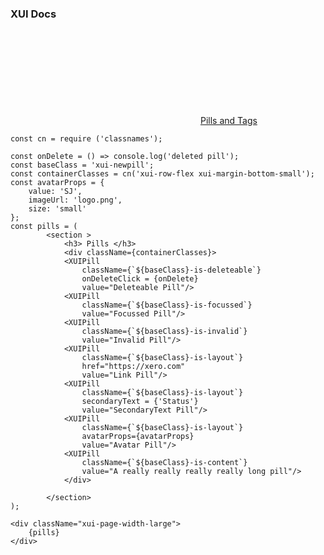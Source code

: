 ### XUI Docs

<div class="xui-margin-vertical">
	<div>
		<svg focusable="false" class="xui-icon xui-icon-inline xui-icon-large xui-icon-color-blue"> <use xlink:href="#xui-icon-bookmark" role="presentation"/></svg>
		<span><a href="../section-pills-and-tags.html#pills-and-tags-2">Pills and Tags</a></span>
	</div>
</div>

```
const cn = require ('classnames');

const onDelete = () => console.log('deleted pill');
const baseClass = 'xui-newpill';
const containerClasses = cn('xui-row-flex xui-margin-bottom-small');
const avatarProps = {
	value: 'SJ',
	imageUrl: 'logo.png',
	size: 'small'
};
const pills = (
		<section >
			<h3> Pills </h3>
			<div className={containerClasses}>
			<XUIPill
				className={`${baseClass}-is-deleteable`}
				onDeleteClick = {onDelete}
				value="Deleteable Pill"/>
			<XUIPill
				className={`${baseClass}-is-focussed`}
				value="Focussed Pill"/>
			<XUIPill
				className={`${baseClass}-is-invalid`}
				value="Invalid Pill"/>
			<XUIPill
				className={`${baseClass}-is-layout`}
				href="https://xero.com"
				value="Link Pill"/>
			<XUIPill
				className={`${baseClass}-is-layout`}
				secondaryText = {'Status'}
				value="SecondaryText Pill"/>
			<XUIPill
				className={`${baseClass}-is-layout`}
				avatarProps={avatarProps}
				value="Avatar Pill"/>
			<XUIPill
				className={`${baseClass}-is-content`}
				value="A really really really really long pill"/>
			</div>

		</section>
);

<div className="xui-page-width-large">
	{pills}
</div>
```
